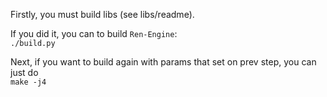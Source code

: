 Firstly, you must build libs (see libs/readme).

If you did it, you can to build `Ren-Engine`:  
`./build.py`

Next, if you want to build again with params that set on prev step, you can just do  
`make -j4`

